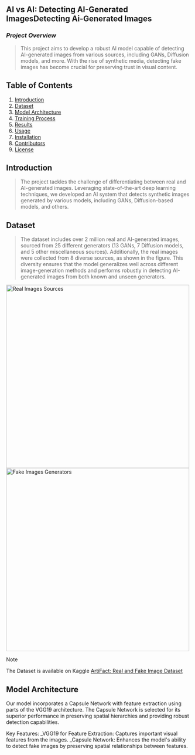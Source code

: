 ## **AI vs AI: Detecting AI-Generated ImagesDetecting Ai-Generated Images**
### ***Project Overview***
> This project aims to develop a robust AI model capable of detecting AI-generated images from various sources, including GANs, Diffusion models, and more. With the rise of synthetic media, detecting fake images has become crucial for preserving trust in visual content.

## **Table of Contents**
1. [Introduction](#introduction)
2. [Dataset](#dataset)
3. [Model Architecture](#model-architecture)
4. [Training Process](#training-process)
5. [Results](#results)
6. [Usage](#usage)
7. [Installation](#installation)
8. [Contributors](#contributors)
9. [License](#license)
    
## **Introduction**
> The project tackles the challenge of differentiating between real and AI-generated images. Leveraging state-of-the-art deep learning techniques, we developed an AI system that detects synthetic images generated by various models, including GANs, Diffusion-based models, and others.

## **Dataset**
> The dataset includes over 2 million real and AI-generated images, sourced from 25 different generators (13 GANs, 7 Diffusion models, and 5 other miscellaneous sources). Additionally, the real images were collected from 8 diverse sources, as shown in the figure. This diversity ensures that the model generalizes well across different image-generation methods and performs robustly in detecting AI-generated images from both known and unseen generators.

<img src="https://github.com/user-attachments/assets/e5a6ebfa-3842-4a6f-a73c-2050829ea4aa" alt="Real Images Sources" width="500"/>

<img src="https://github.com/user-attachments/assets/4c0492a6-97cb-44f9-b150-f4aeabaa2cea" alt="Fake Images Generators" width="500"/>


> [!NOTE]
> The Dataset is available on Kaggle [ArtiFact: Real and Fake Image Dataset](https://www.kaggle.com/datasets/awsaf49/artifact-dataset)


## **Model Architecture**
Our model incorporates a Capsule Network with feature extraction using parts of the VGG19 architecture. The Capsule Network is selected for its superior performance in preserving spatial hierarchies and providing robust detection capabilities.

Key Features:
_VGG19 for Feature Extraction: Captures important visual features from the images.
_Capsule Network: Enhances the model's ability to detect fake images by preserving spatial relationships between features.

